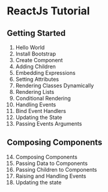 # ReactJs Tutorial

## Getting Started

1. Hello World
2. Install Bootstrap
3. Create Component
4. Adding Children
5. Embedding Expressions
6. Setting Attributes
7. Rendering Classes Dynamically
8. Rendering Lists
9. Conditional Rendering
10. Handling Events
11. Bind Event Handlers
12. Updating the State
13. Passing Events Arguments

## Composing Components
14. Composing Components
15. Passing Data to Components
16. Passing Children to Components
17. Raising and Handling Events
18. Updating the state
